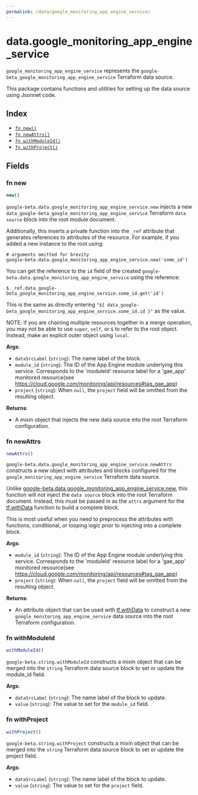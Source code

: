 ```yaml
---
permalink: /data/google_monitoring_app_engine_service/
---
```


# data.google_monitoring_app_engine_service

`google_monitoring_app_engine_service` represents the `google-beta_google_monitoring_app_engine_service` Terraform data source.



This package contains functions and utilities for setting up the data source using Jsonnet code.


## Index

* [`fn new()`](#fn-new)
* [`fn newAttrs()`](#fn-newattrs)
* [`fn withModuleId()`](#fn-withmoduleid)
* [`fn withProject()`](#fn-withproject)

## Fields

### fn new

```ts
new()
```


`google-beta.data.google_monitoring_app_engine_service.new` injects a new `data_google-beta_google_monitoring_app_engine_service` Terraform `data source`
block into the root module document.

Additionally, this inserts a private function into the `_ref` attribute that generates references to attributes of the
resource. For example, if you added a new instance to the root using:

    # arguments omitted for brevity
    google-beta.data.google_monitoring_app_engine_service.new('some_id')

You can get the reference to the `id` field of the created `google-beta.data.google_monitoring_app_engine_service` using the reference:

    $._ref.data_google-beta_google_monitoring_app_engine_service.some_id.get('id')

This is the same as directly entering `"${ data_google-beta_google_monitoring_app_engine_service.some_id.id }"` as the value.

NOTE: if you are chaining multiple resources together in a merge operation, you may not be able to use `super`, `self`,
or `$` to refer to the root object. Instead, make an explicit outer object using `local`.

**Args**:
  - `dataSrcLabel` (`string`): The name label of the block.
  - `module_id` (`string`): The ID of the App Engine module underlying this service. 
Corresponds to the &#39;moduleId&#39; resource label for a &#39;gae_app&#39;
monitored resource(see https://cloud.google.com/monitoring/api/resources#tag_gae_app)
  - `project` (`string`):  When `null`, the `project` field will be omitted from the resulting object.

**Returns**:
- A mixin object that injects the new data source into the root Terraform configuration.


### fn newAttrs

```ts
newAttrs()
```


`google-beta.data.google_monitoring_app_engine_service.newAttrs` constructs a new object with attributes and blocks configured for the `google_monitoring_app_engine_service`
Terraform data source.

Unlike [google-beta.data.google_monitoring_app_engine_service.new](#fn-googlemonitoringappengineservicenew), this function will not inject the `data source`
block into the root Terraform document. Instead, this must be passed in as the `attrs` argument for the
[tf.withData](https://github.com/tf-libsonnet/core/tree/main/docs#fn-withdata) function to build a complete block.

This is most useful when you need to preprocess the attributes with functions, conditional, or looping logic prior to
injecting into a complete block.

**Args**:
  - `module_id` (`string`): The ID of the App Engine module underlying this service. 
Corresponds to the &#39;moduleId&#39; resource label for a &#39;gae_app&#39;
monitored resource(see https://cloud.google.com/monitoring/api/resources#tag_gae_app)
  - `project` (`string`):  When `null`, the `project` field will be omitted from the resulting object.

**Returns**:
  - An attribute object that can be used with [tf.withData](https://github.com/tf-libsonnet/core/tree/main/docs#fn-withdata) to construct a new `google_monitoring_app_engine_service` data source into the root Terraform configuration.


### fn withModuleId

```ts
withModuleId()
```

`google-beta.string.withModuleId` constructs a mixin object that can be merged into the `string`
Terraform data source block to set or update the module_id field.



**Args**:
  - `dataSrcLabel` (`string`): The name label of the block to update.
  - `value` (`string`): The value to set for the `module_id` field.


### fn withProject

```ts
withProject()
```

`google-beta.string.withProject` constructs a mixin object that can be merged into the `string`
Terraform data source block to set or update the project field.



**Args**:
  - `dataSrcLabel` (`string`): The name label of the block to update.
  - `value` (`string`): The value to set for the `project` field.
